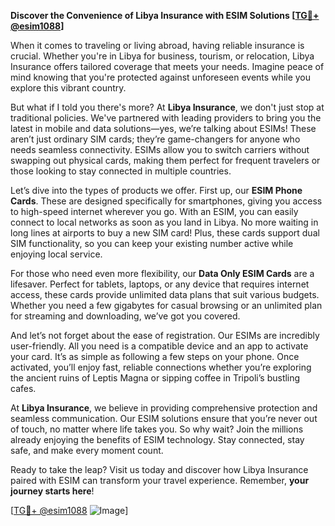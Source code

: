 **Discover the Convenience of Libya Insurance with ESIM Solutions [[TG💪+ @esim1088](https://t.me/s/esim1088)]**

When it comes to traveling or living abroad, having reliable insurance is crucial. Whether you're in Libya for business, tourism, or relocation, Libya Insurance offers tailored coverage that meets your needs. Imagine peace of mind knowing that you're protected against unforeseen events while you explore this vibrant country.

But what if I told you there's more? At **Libya Insurance**, we don't just stop at traditional policies. We've partnered with leading providers to bring you the latest in mobile and data solutions—yes, we’re talking about ESIMs! These aren’t just ordinary SIM cards; they’re game-changers for anyone who needs seamless connectivity. ESIMs allow you to switch carriers without swapping out physical cards, making them perfect for frequent travelers or those looking to stay connected in multiple countries.

Let’s dive into the types of products we offer. First up, our **ESIM Phone Cards**. These are designed specifically for smartphones, giving you access to high-speed internet wherever you go. With an ESIM, you can easily connect to local networks as soon as you land in Libya. No more waiting in long lines at airports to buy a new SIM card! Plus, these cards support dual SIM functionality, so you can keep your existing number active while enjoying local service.

For those who need even more flexibility, our **Data Only ESIM Cards** are a lifesaver. Perfect for tablets, laptops, or any device that requires internet access, these cards provide unlimited data plans that suit various budgets. Whether you need a few gigabytes for casual browsing or an unlimited plan for streaming and downloading, we’ve got you covered.

And let’s not forget about the ease of registration. Our ESIMs are incredibly user-friendly. All you need is a compatible device and an app to activate your card. It’s as simple as following a few steps on your phone. Once activated, you’ll enjoy fast, reliable connections whether you’re exploring the ancient ruins of Leptis Magna or sipping coffee in Tripoli’s bustling cafes.

At **Libya Insurance**, we believe in providing comprehensive protection and seamless communication. Our ESIM solutions ensure that you’re never out of touch, no matter where life takes you. So why wait? Join the millions already enjoying the benefits of ESIM technology. Stay connected, stay safe, and make every moment count.

Ready to take the leap? Visit us today and discover how Libya Insurance paired with ESIM can transform your travel experience. Remember, **your journey starts here**! 

[[TG💪+ @esim1088](https://t.me/s/esim1088) ![Image](https://i.postimg.cc/Y0z9fWf4/image.png)]